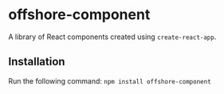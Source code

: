# offshore-component
A library of React components created using `create-react-app`.
## Installation
Run the following command:
`npm install offshore-component`